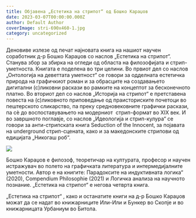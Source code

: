```yaml
---
title: Објавена „Естетика на стрипот“ од Бошко Караџов
date: 2023-03-07T00:00:00.000Z
author: Default Author
coverImage: stri-690x460-1.jpg
category: uncategorized
---
```


Деновиве излезе од печат најновата книга на нашиот научен соработник д-р Бошко Караџов со наслов „Естетика на стрипот“. Станува збор за збирка на огледи од областа на филозофијата и стрип-уметноста. Книгата е поделена во три целини. Во првиот дел со наслов „Онтологија на деветтата уметност“ се говори за одделната естетичка природа на графичкиот роман и за обрасците на создавањето дигитални (с)ликовни раскази во рамките на концептот за бесконечното платно. Во вториот дел со наслов „Историја на стрипот“ е претставена повеста на (с)ликовното приповедање од праисториските почетоци во пештерското сликарство, па преку средновековните графички раскази, па сѐ до воспоставувањето на модерниот  стрип-формат во XIX век. И во завршното поглавје, со наслов „Идеологија и стрип-кулура“ се говори за анти-стрипската книга Seduction of the Innocent, за појавата на underground стрип-сцената, како и за македонските стрипови од едицијата „Никогаш роб“.

![](http://libertaniabackup.local/wp-content/uploads/2023/03/stri2.jpg)

Бошко Караџов е филозоф, теоретичар на културата, професор и научен истражувач во полето на графичката литература и интермедијалните уметности. Автор е на книгите: Парадоксите на индуктивната логика“ (2020), Compendium Philosophie (2021) и Логичка анализа на научното познание. „Естетика на стрипот“ е негова четврта книга. 

„Естетика на стрипот“ , како и останатите книги на д-р Бошко Караџов можат да се надат во книжарниците Или-Или и Бункер во Скопје и во книжарницата Урбаниум во Битола.
